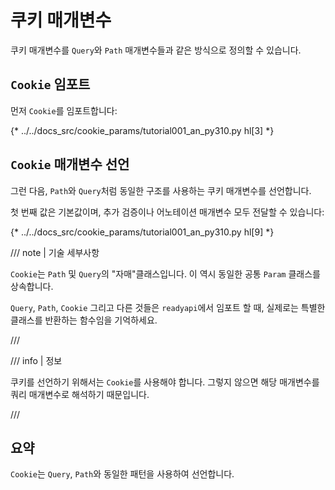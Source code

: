 # 쿠키 매개변수

쿠키 매개변수를 `Query`와 `Path` 매개변수들과 같은 방식으로 정의할 수 있습니다.

## `Cookie` 임포트

먼저 `Cookie`를 임포트합니다:

{* ../../docs_src/cookie_params/tutorial001_an_py310.py hl[3] *}

## `Cookie` 매개변수 선언

그런 다음, `Path`와 `Query`처럼 동일한 구조를 사용하는 쿠키 매개변수를 선언합니다.

첫 번째 값은 기본값이며, 추가 검증이나 어노테이션 매개변수 모두 전달할 수 있습니다:

{* ../../docs_src/cookie_params/tutorial001_an_py310.py hl[9] *}

/// note | 기술 세부사항

`Cookie`는 `Path` 및 `Query`의 "자매"클래스입니다. 이 역시 동일한 공통 `Param` 클래스를 상속합니다.

`Query`, `Path`, `Cookie` 그리고 다른 것들은 `readyapi`에서 임포트 할 때, 실제로는 특별한 클래스를 반환하는 함수임을 기억하세요.

///

/// info | 정보

쿠키를 선언하기 위해서는 `Cookie`를 사용해야 합니다. 그렇지 않으면 해당 매개변수를 쿼리 매개변수로 해석하기 때문입니다.

///

## 요약

`Cookie`는 `Query`, `Path`와 동일한 패턴을 사용하여 선언합니다.

